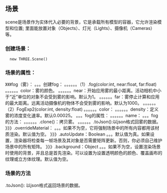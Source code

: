 ## 场景
scene是场景作为实体代入必要的背景，它是承载所有模型的容器，它允许渲染模型和位置;
里面能放置对象（Objects）、灯光（Lights）、摄像机（Cameras）等。

### 创建场景：

```
  new THREE.Scene()

```

### 场景的属性：

》》》fog（雾）：
。。。创建fog：
。。。。。。（1）.fog(color:int, near:float, far:float)
。。。。。。color：雾的颜色。
。。。。。。near：开始应用雾的最小距离。活动相机中小于“近”单位的对象不会受到雾的影响。默认为1。
。。。。。。far：雾停止计算和应用的最大距离。远离活动摄像机的物体不会受到雾的影响。默认为1000。
。。。。。。（2）FogExp2(color:int, density:float)
。。。。。。color：
。。。。。。density：定义雾的浓度变化速率。默认0.00025。
。。。fog的属性：
。。。。。。name：
。。。fog的方法：
。。。。。。.clone()：拷贝雾。
。。。。。。.toJson():以json格式回雾的数据。
》》》.overrideMaterial：
。。。如果不为空，它将强制场景中的所有内容都用该材质渲染。默认值为空。
》》》.autoUpdate：Boolean
。。。默认值为真。如果设置，渲染器将检查每一帧场景及其对象是否需要矩阵更新。否则，你必须自己维护场景中的所有矩阵。
》》》.background：Object
。。。如果不为空，设置渲染场景时使用的背景，并且总是首先渲染。可以设置为设置透明颜色的颜色、覆盖画布的纹理或立方体纹理。默认值为空。


### 场景的方法

.toJson(): 以json格式返回场景的数据。



